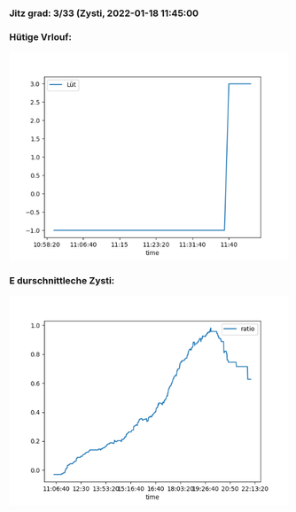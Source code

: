 ### Jitz grad: 3/33 (Zysti, 2022-01-18 11:45:00

### Hütige Vrlouf:
![Graph](Today.png)

### E durschnittleche Zysti:
![Graph](Zysti.png)